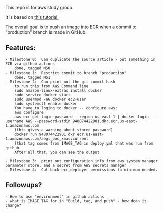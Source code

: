 This repo is for aws study group.

It is based on [this tutorial.](https://towardsaws.com/build-push-docker-image-to-aws-ecr-using-github-actions-8396888a8f9e)

The overall goal is to push an image into ECR when a commit to "production" branch is made in GitHub.

## Features:

	- Milestone 0:  Can duplicate the source article - put something in ECR via github actions
		done, tagged MS0
	- Milestone 1:  Restrict commit to branch "production"
		done, tagged MS1
	- Milestone 2:  Can print out the git commit hash 
	    to run this from AWS Command line
		sudo amazon-linux-extras install docker 
		sudo service docker start
	    sudo usermod -aG docker ec2-user
		sudo systemctl enable docker
	    You have to loging to docker -- configure aws:
		aws configure
		aws ecr get-login-password --region us-east-1 | docker login --username AWS --password-stdin 948074422901.dkr.ecr.us-east-1.amazonaws.com
		(this gives a warning about stored password)
		docker run 948074422901.dkr.ecr.us-east-1.amazonaws.com/aegl_poc_xmas:current
	    (that tag comes from IMAGE_TAG in deploy.yml that was run from github
		After all that, you can see the output

	- Milestone 3: 	print out configuration info from aws system manager parameter store, and a secret from AWS secrets manager
	- Milestone 4:  Cut back ecr_deployer permissions to minimum needed.

## Followups?
	- How to use "environment" in github actions
	- what is IMAGE_TAG for in "Build, tag, and push" - how dcan it change? 
	
	
